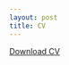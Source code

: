 ```yaml
---
layout: post
title: CV
---
```


[Download CV](https://drive.google.com/file/d/1dJBdy-DHoOJAt-lqxo8-ZVI1snodnSis&export=download)
